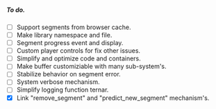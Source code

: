 ##### To do.
- [ ] Support segments from browser cache.
- [ ] Make library namespace and file.
- [ ] Segment progress event and display.
- [ ] Custom player controls for fix other issues.
- [ ] Simplify and optimize code and containers.
- [ ] Make buffer customiziable with many sub-system's.
- [ ] Stabilize behavior on segment error.
- [ ] System verbose mechanism.
- [ ] Simplify logging function ternar.
- [x] Link "remove_segment" and "predict_new_segment" mechanism's.
